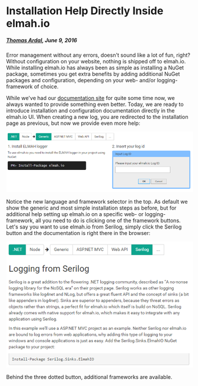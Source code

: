 # Installation Help Directly Inside elmah.io

##### [Thomas Ardal](http://elmah.io/about/), June 9, 2016

Error management without any errors, doesn't sound like a lot of fun, right? Without configuration on your website, nothing is shipped off to elmah.io. While installing elmah.io has always been as simple as installing a NuGet package, sometimes you get extra benefits by adding additional NuGet packages and configuration, depending on your web- and/or logging-framework of choice.

While we've had our [documentation site](http://docs.elmah.io/) for quite some time now, we always wanted to provide something even better. Today, we are ready to introduce installation and configuration documentation directly in the elmah.io UI. When creating a new log, you are redirected to the installation page as previous, but now we provide even more help:

![Language and Framework](/images/language-and-framework.png)

Notice the new language and framework selector in the top. As default we show the generic and most simple installation steps as before, but for additional help setting up elmah.io on a specific web- or logging-framework, all you need to do is clicking one of the framework buttons. Let's say you want to use elmah.io from Serilog, simply click the Serilog button and the documentation is right there in the browser:

![Installing using Serilog](/images/installation-serilog.png)

Behind the three dotted button, additional frameworks are available.